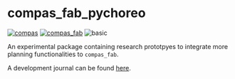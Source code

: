 # compas_fab_pychoreo

<a href="https://github.com/compas-dev/compas" rel="compas">![compas](https://img.shields.io/badge/compas-16.0.1-blue)</a>
<a href="https://github.com/compas-dev/compas_fab" rel="compas_fab">![compas_fab](https://img.shields.io/badge/compas__fab-0.11.0-ff69b4)</a>
![basic](https://github.com/yijiangh/compas_fab_pychoreo/workflows/basic/badge.svg)

An experimental package containing research prototpyes to integrate more planning functionalities to `compas_fab`.

A development journal can be found [here](https://docs.google.com/document/d/1iWSzxXZkS72vfJJMGflXAZhpGFig4QMZsQWk8Bve9YA/edit?usp=sharing).
